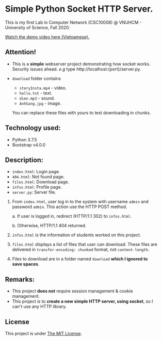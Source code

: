 # Simple Python Socket HTTP Server.
This is my first Lab in Computer Network (CSC10008) @ VNUHCM - University of Science, Fall 2020.

[Watch the demo video here (Vietnamese).](https://www.youtube.com/watch?v=sz-YKLhLqBA)

## Attention!
- This is a __simple__ webserver project demonstrating how socket works. Security issues ahead. _e.g_ type http://localhost:{port}/server.py.
- `download` folder contains
  - `storyInsta.mp4` - video.
  - `hello.txt` - text.
  - `dien.mp3`  - sound.
  - `AnhSang.jpg` - image.

  You can replace these files with yours to test downloading in chunks.

## Technology used:
- Python 3.7.5
- Bootstrap v4.0.0

## Description:
- `index.html`: Login page.
- `404.html`: Not found page.
- `files.html`: Download page.
- `infos.html`: Profile page.
- `server.py`: Server file.

1. From `index.html`, user log in to the system with username `admin` and password `admin`. This action use the HTTP POST method.

    a. If user is logged in, redirect (HTTP/1.1 302) to `infos.html`.

    b. Otherwise, HTTP/1.1 404 returned.

2. `infos.html` is the information of students worked on this project.
3. `files.html` displays a list of files that user can download. These files are delivered in `transfer-encoding: chunked` format, not `content-length`.
4. Files to download are in a folder named `download` __which I ignored to save spaces__.

## Remarks:
- This project __does not__ require session management & cookie management.
- This project is to __create a new simple HTTP server, using socket__, so I can't use any HTTP library.

## License
This project is under [The MIT License](https://github.com/trhgquan/simple-python-socket-http-server/blob/master/LICENSE).
